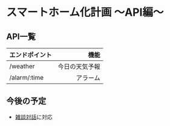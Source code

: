 
# スマートホーム化計画 〜API編〜

## API一覧
| エンドポイント |           機能 |
|:---------------|---------------:|
| /weather       | 今日の天気予報 |
| /alarm/:time   |       アラーム |


## 今後の予定
- [雑談対話](https://dev.smt.docomo.ne.jp/?p=docs.api.index)に対応
